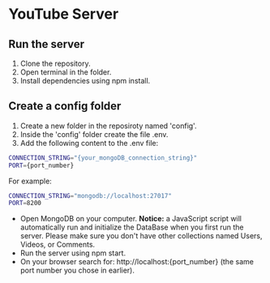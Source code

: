 # YouTube Server

## Run the server
1. Clone the repository.
2. Open terminal in the folder.
3. Install dependencies using npm install.

## Create a config folder
1. Create a new folder in the reposiroty named 'config'.
2. Inside the 'config' folder create the file .env.
3. Add the following content to the .env file:
  ```bash
  CONNECTION_STRING="{your_mongoDB_connection_string}"
  PORT={port_number}
  ```
  For example:
  ```bash
  CONNECTION_STRING="mongodb://localhost:27017"
  PORT=8200
  ```

* Open MongoDB on your computer.
  __Notice:__  a JavaScript script will automatically run and initialize the DataBase when you first run the server. Please make sure you don't have other collections named Users, Videos, or Comments.
* Run the server using npm start.
* On your browser search for: http://localhost:{port_number} (the same port number you chose in earlier).



